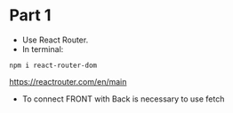 # Part 1

* Use React Router.
* In terminal:

``
npm i react-router-dom
``

https://reactrouter.com/en/main

* To connect FRONT with Back is necessary to use fetch